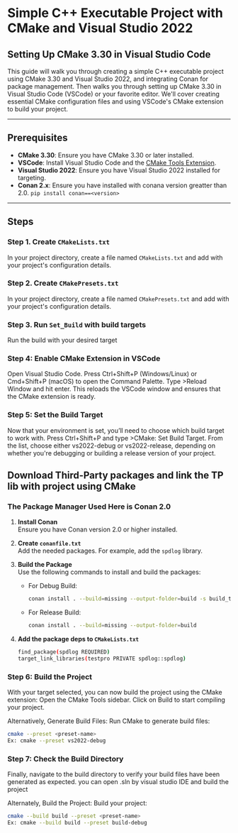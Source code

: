 # Simple C++ Executable Project with CMake and Visual Studio 2022


## Setting Up CMake 3.30 in Visual Studio Code

This guide will walk you through creating a simple C++ executable project using CMake 3.30 and Visual Studio 2022, and integrating Conan for package management.
Then walks you through setting up CMake 3.30 in Visual Studio Code (VSCode) or your favorite editor. We'll cover creating essential CMake configuration files and using VSCode's CMake extension to build your project.

---

## Prerequisites

- **CMake 3.30**: Ensure you have CMake 3.30 or later installed.
- **VSCode**: Install Visual Studio Code and the [CMake Tools Extension](https://marketplace.visualstudio.com/items?itemName=ms-vscode.cmake-tools).
- **Visual Studio 2022**: Ensure you have Visual Studio 2022 installed for targeting.
- **Conan 2.x**: Ensure you have installed with conana version greatter than 2.0. ```pip install conan==<version>```
---

## Steps

### Step 1. Create `CMakeLists.txt`

In your project directory, create a file named `CMakeLists.txt` and add with your project's configuration details.

### Step 2. Create `CMakePresets.txt`
In your project directory, create a file named `CMakePresets.txt` and add with your project's configuration details.

### Step 3. Run `Set_Build` with build targets
Run the build with your desired target

### Step 4: Enable CMake Extension in VSCode
Open Visual Studio Code.
Press Ctrl+Shift+P (Windows/Linux) or Cmd+Shift+P (macOS) to open the Command Palette.
Type >Reload Window and hit enter. This reloads the VSCode window and ensures that the CMake extension is ready.

### Step 5: Set the Build Target
Now that your environment is set, you’ll need to choose which build target to work with.
Press Ctrl+Shift+P and type >CMake: Set Build Target.
From the list, choose either vs2022-debug or vs2022-release, depending on whether you're debugging or building a release version of your project.

## Download Third-Party packages and link the TP lib with project using CMake

### The Package Manager Used Here is Conan 2.0

1. **Install Conan**  
   Ensure you have Conan version 2.0 or higher installed.

2. **Create `conanfile.txt`**  
   Add the needed packages. For example, add the `spdlog` library.

3. **Build the Package**  
   Use the following commands to install and build the packages:

   - For Debug Build:
     ```bash
     conan install . --build=missing --output-folder=build -s build_type=Debug
     ```

   - For Release Build:
     ```bash
     conan install . --build=missing --output-folder=build
     ```
     
4. **Add the package deps to `CMakeLists.txt`**
   ```bash
   find_package(spdlog REQUIRED)
   target_link_libraries(testpro PRIVATE spdlog::spdlog)
   ```

### Step 6: Build the Project
With your target selected, you can now build the project using the CMake extension:
Open the CMake Tools sidebar.
Click on Build to start compiling your project.

   Alternatively, Generate Build Files: Run CMake to generate build files:
   ```bash
   cmake --preset <preset-name>
   Ex: cmake --preset vs2022-debug
   ```

### Step 7: Check the Build Directory
Finally, navigate to the build directory to verify your build files have been generated as expected.
you can open .sln by visual studio IDE and build the project

   Alternately, Build the Project: Build your project:
   ```bash
   cmake --build build --preset <preset-name>
   Ex: cmake --build build --preset build-debug
   ```

